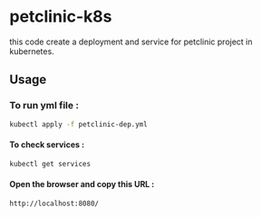 # petclinic-k8s

this code create a deployment and service for petclinic project in kubernetes.


## Usage

### To run yml file :
```bash
kubectl apply -f petclinic-dep.yml 

```

#### To check services :

```bash
kubectl get services 

```

#### Open the browser and copy this URL :

```bash
http://localhost:8080/

```




